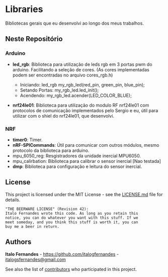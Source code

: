 # Libraries
Bibliotecas gerais que eu desenvolvi ao longo dos meus trabalhos.

## Neste Repositório

### Arduino

* **led_rgb**: Biblioteca para utilização de leds rgb em 3 portas pwm do arduino. Facilitando a seleção de cores. (As cores implementadas podem ser encontradas no arquivo cores_rgb.h)
	* Iniciando: led_rgb my_rgb_led(red_pin, green_pin, blue_pin);
	* Setando Portas: my_rgb_led.led_init();
	* Acendendo: my_rgb_led.acender(LED_COLOR_BLUE);

* **nrf24le01**: Biblioteca para utilização do modulo RF nrf24le01 com protocolos de comunicação implementados pelo Sergio e eu, útil para utilizar com o shiel do nrf24le01, que desenvolvi.

### NRF

* **timer0**: Timer.
* **nRF-SPICommands**: Útil para comunicar com outros módulos, mesmo protocolo da biblioteca para arduino.
* mpu_6050_reg: Resgistradores da unidade inercial MPU6050.
* mpu_calirbation: Biblioteca para calibrar o sensor inercial [Nao testada]
* **dmp**: Biblioteca para configuração e leitura do sensor inercial.

## License

This project is licensed under the MIT License - see the [LICENSE.md](LICENSE.md) file for details.

```
"THE BEERWARE LICENSE" (Revision 42):
Italo Fernandes wrote this code. As long as you retain this
notice, you can do whatever you want with this stuff. If we
meet someday, and you think this stuff is worth it, you can
buy me a beer in return.
```
## Authors

**Italo Fernandes** - https://github.com/italogfernandes - italogsfernandes@gmail.com

See also the list of [contributors](https://github.com/italogfernandes/libraries/contributors) who participated in this project.

